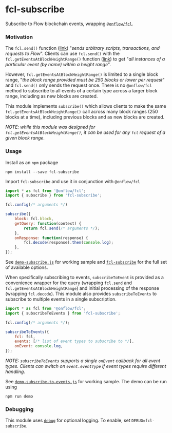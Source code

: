# fcl-subscribe

Subscribe to Flow blockchain events, wrapping [`@onflow/fcl`](https://docs.onflow.org/fcl/).

### Motivation

The `fcl.send()` function ([link](https://docs.onflow.org/fcl/reference/api/#send)) "*sends arbitrary scripts, transactions, and requests to Flow*".  Clients can use `fcl.send()` with the `fcl.getEventsAtBlockHeightRange()` function ([link](https://docs.onflow.org/fcl/reference/api/#geteventsatblockheightrange)) to get "*all instances of a particular event (by name) within a height range*".

However, `fcl.getEventsAtBlockHeightRange()` is limited to a single block range, "*the block range provided must be 250 blocks or lower per request*" and `fcl.send()` only sends the request once.  There is no `@onflow/fcl` method to subscribe to all events of a certain type across a larger block range, including as new blocks are created.

This module implements `subscribe()` which allows clients to make the same `fcl.getEventsAtBlockHeightRange()` call across many block ranges (250 blocks at a time), including previous blocks and as new blocks are created.

*NOTE: while this module was designed for `fcl.getEventsAtBlockHeightRange()`, it can be used for any `fcl` request of a given block range.*

### Usage

Install as an `npm` package

```
npm install --save fcl-subscribe
```

Import `fcl-subscribe` and use it in conjunction with `@onflow/fcl`

```js
import * as fcl from '@onflow/fcl';
import { subscribe } from 'fcl-subscribe';

fcl.config(/* arguments */)

subscribe({
    block: fcl.block,
    getQuery: function(context) {
        return fcl.send(/* arguments */);
    },
    onResponse: function(response) {
        fcl.decode(response).then(console.log);
    },
});
```

See [`demo-subscribe.js`](demo/demo-subscribe.js) for working sample and [`fcl-subscribe`](src/fcl-subscribe.js) for the full set of available options.

When specifically subscribing to events, `subscribeToEvent` is provided as a convenience wrapper for the query (wrapping `fcl.send` and `fcl.getEventsAtBlockHeightRange`) and initial processing of the response (wrapping `fcl.decode`).  This module also provides `subscribeToEvents` to subscribe to multiple events in a single subscription.

```js
import * as fcl from '@onflow/fcl';
import { subscribeToEvents } from 'fcl-subscribe';

fcl.config(/* arguments */);

subscribeToEvents({
    fcl: fcl,
    events: [/* list of event types to subscribe to */],
    onEvent: console.log,
});
```

*NOTE: `subscribeToEvents` supports a single `onEvent` callback for all event types.  Clients can switch on `event.eventType` if event types require different handling.*

See [`demo-subscribe-to-events.js`](demo/demo-subscribe-to-events.js) for working sample.  The demo can be run using

```
npm run demo
```

### Debugging

This module uses [`debug`](https://github.com/debug-js/debug) for optional logging.  To enable, set `DEBUG=fcl-subscribe`.
